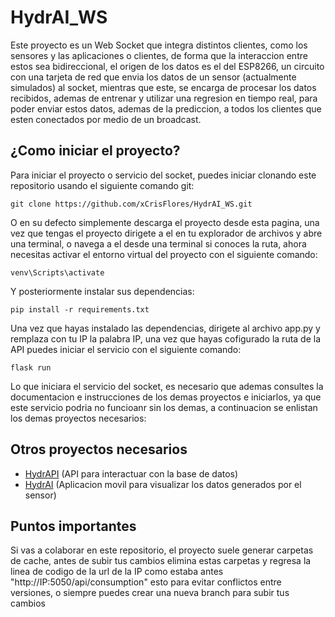 # HydrAI_WS
Este proyecto es un Web Socket que integra distintos clientes, como los sensores y las aplicaciones o clientes, de forma que la interaccion entre estos sea bidireccional, el origen de los datos es el del ESP8266, un circuito con una tarjeta de red que envia los datos de un sensor (actualmente simulados) al socket, mientras que este, se encarga de procesar los datos recibidos, ademas de entrenar y utilizar una regresion en tiempo real, para poder enviar estos datos, ademas de la prediccion, a todos los clientes que esten conectados por medio de un broadcast.
## ¿Como iniciar el proyecto?
Para iniciar el proyecto o servicio del socket, puedes iniciar clonando este repositorio usando el siguiente comando git:
```
git clone https://github.com/xCrisFlores/HydrAI_WS.git
```
O en su defecto simplemente descarga el proyecto desde esta pagina, una vez que tengas el proyecto dirigete a el en tu explorador de archivos y abre una terminal, o navega a el desde una terminal si conoces la ruta, ahora necesitas activar el entorno virtual del proyecto con el siguiente comando:
```
venv\Scripts\activate
```
Y posteriormente instalar sus dependencias:
```
pip install -r requirements.txt
```
Una vez que hayas instalado las dependencias, dirigete al archivo app.py y remplaza con tu IP la palabra IP, una vez que hayas cofigurado la ruta de la API puedes iniciar el servicio con el siguiente comando:

```
flask run
```
Lo que iniciara el servicio del socket, es necesario que ademas consultes la documentacion e instrucciones de los demas proyectos e iniciarlos, ya que este servicio podria no funcioanr sin los demas, a continuacion se enlistan los demas proyectos necesarios:
## Otros proyectos necesarios
* [HydrAPI](https://github.com/xCrisFlores/HydrAPI) (API para interactuar con la base de datos)
* [HydrAI](https://github.com/xCrisFlores/HydrAI) (Aplicacion movil para visualizar los datos generados por el sensor)

## Puntos importantes
Si vas a colaborar en este repositorio, el proyecto suele generar carpetas de cache, antes de subir tus cambios elimina estas carpetas y regresa la linea de codigo de la url de la IP como estaba antes "http://IP:5050/api/consumption" esto para evitar conflictos entre versiones, o siempre puedes crear una nueva branch para subir tus cambios

